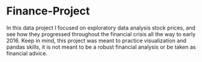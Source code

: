 # Finance-Project

In this data project I focused on exploratory data analysis stock prices, and see how they progressed throughout the financial crisis all the way to early 2016. Keep in mind, this project was meant to practice visualization and pandas skills, it is not meant to be a robust financial analysis or be taken as financial advice.
